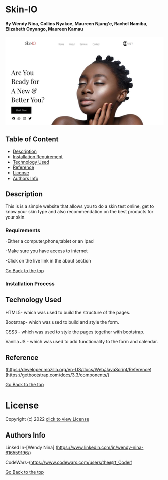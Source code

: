 # Skin-IO

#### By Wendy Nina, Collins Nyakoe, Maureen Njung'e, Rachel Namiba, Elizabeth Onyango, Maureen Kamau
<img src="./assets/landingPage.png">

## Table of Content

+ [Description](#description)
+ [Installation Requirement](#Installation)
+ [Technology Used](#technology-used)
+ [Reference](#reference)
+ [License](#license)
+ [Authors Info](#author-Info)

## Description
This is is a simple website that allows you to do a skin test online, get to know your skin type and also recommendation on the best products for your skin.

### Requirements
-Either a computer,phone,tablet or an Ipad

-Make sure you have access to internet

-Click on the live link in the about section

[Go Back to the top](#Skin-IO)

### Installation Process
## Technology Used
HTML5- which was used to build the structure of the pages.

Bootstrap- which was used to build and style the form.

CSS3 - which was used to style the pages together with bootstrap.

Vanilla JS - which was used to add functionality to the form and calendar.

## Reference
(https://developer.mozilla.org/en-US/docs/Web/JavaScript/Reference)
(https://getbootstrap.com/docs/3.3/components/)

[Go Back to the top](#Skin-IO)

# License
Copyright (c) 2022 [click to view License](LICENSE)

## Authors Info
Linked In-[Wendy Nina]
(https://www.linkedin.com/in/wendy-nina-616559196/)

CodeWars-(https://www.codewars.com/users/the@rt_Coder)

[Go Back to the top](#Skin-IO)